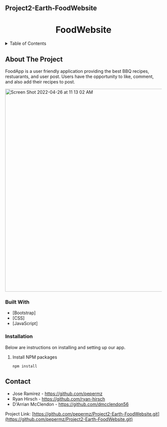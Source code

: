 ## Project2-Earth-FoodWebsite
<h1 align="center">FoodWebsite</h1>
<!-- TABLE OF CONTENTS -->
<details>
  <summary>Table of Contents</summary>
  <ol>
    <li>
      <a href="#about-the-project">About The Project</a>
      <ul>
        <li><a href="#built-with">Built With</a></li>
      </ul>
    </li>
    <li>
      <a href="#getting-started">Getting Started</a>
      <ul>
        <li><a href="#installation">Installation</a></li>
      </ul>
    </li>
    <li><a href="#contributing">Contributing</a></li>
    <li><a href="#license">License</a></li>
    <li><a href="#contact">Contact</a></li>
    <li><a href="#acknowledgments">Acknowledgments</a></li>
  </ol>
</details>

<!-- ABOUT THE PROJECT -->
## About The Project
FoodApp is a user friendly application providing the best BBQ recipes, restuarants, and user post. 
Users have the opportunity to like, comment, and also add their recipes to post.  


<!-- [![Product Name Screen Shot][product-screenshot]](https://example.com) -->


<img width="650" alt="Screen Shot 2022-04-26 at 11 13 02 AM" src="https://user-images.githubusercontent.com/101522627/165345489-9ddcc246-bd43-40e0-b525-e3445e2c55d2.png">








### Built With

* [Bootstrap]
* [CSS]
* [JavaScript]


### Installation

Below are instructions on installing and setting up our app. 
1. Install NPM packages
   ```
   npm install
   ```






<!-- CONTACT -->
## Contact
* Jose Ramirez - https://github.com/pepermz
* Ryan Hirsch - https://github.com/ryan-hirsch
* D'Arrian McClendon  - https://github.com/dmcclendon56


Project Link: [https://github.com/pepermz/Project2-Earth-FoodWebsite.git](https://github.com/pepermz/Project2-Earth-FoodWebsite.git)
